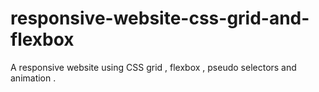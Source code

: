 # responsive-website-css-grid-and-flexbox
A responsive website using CSS grid , flexbox , pseudo selectors and animation .
